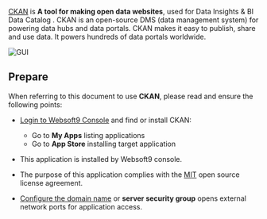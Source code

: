 [CKAN](https://ckan.org/) is **A tool for making open data websites**, used for Data Insights & BI Data Catalog . CKAN is an open-source DMS (data management system) for powering data hubs and data portals. CKAN makes it easy to publish, share and use data. It powers hundreds of data portals worldwide.


![GUI](https://libs.websoft9.com/Websoft9/DocsPicture/zh/ckan/ckan-gui-websoft9.png)


## Prepare

When referring to this document to use **CKAN**, please read and ensure the following points:

- [Login to Websoft9 Console](./login-console) and find or install CKAN:
  - Go to **My Apps** listing applications 
  - Go to **App Store** installing target application

- This application is installed by Websoft9 console.


- The purpose of this application complies with the [MIT](https://opensource.org/licenses/MIT) open source license agreement.


- [Configure the domain name](./domain-set) or **server security group** opens external network ports for application access.